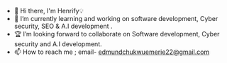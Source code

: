 - 👋 Hi there, I'm Henrify💡
- 🌱 I’m currently learning and working on software development, Cyber security, SEO & A.I development .
- 🏆 I’m looking forward to collaborate on Software development, Cyber security and A.I development.
- 📫 How to reach me ; email- edmundchukwuemerie22@gmail.com
                        

<!---
Henry-3551/Henry-3551 is a ✨ special ✨ repository because its `README.md` (this file) appears on your GitHub profile.
You can click the Preview link to take a look at your changes.
--->

